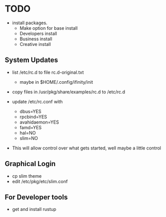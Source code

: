 # TODO

- install packages.
  - Make option for base install
  - Developers install
  - Business install
  - Creative install

## System Updates

- list /etc/rc.d to file rc.d-original.txt
  - maybe in $HOME/.config/ifinity/init

- copy files in /usr/pkg/share/examples/rc.d to /etc/rc.d
- update /etc/rc.conf with
  - dbus=YES
  - rpcbind=YES
  - avahidaemon=YES
  - famd=YES
  - hal=NO
  - slim=NO

- This will allow control over what gets started, well maybe a little control

## Graphical Login

- cp slim theme
- edit /etc/pkg/etc/slim.conf


## For Developer tools
- get and install rustup

